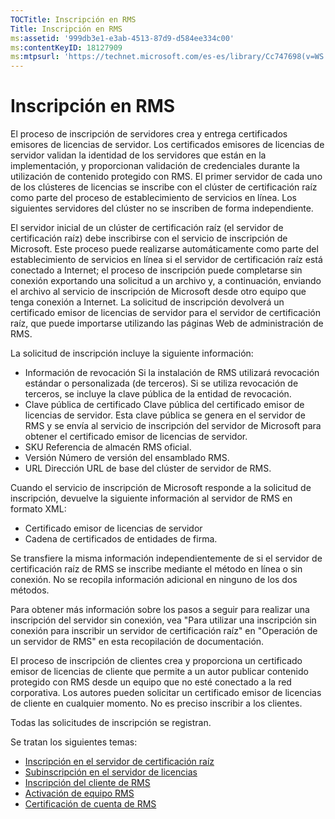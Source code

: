 ```yaml
---
TOCTitle: Inscripción en RMS
Title: Inscripción en RMS
ms:assetid: '999db3e1-e3ab-4513-87d9-d584ee334c00'
ms:contentKeyID: 18127909
ms:mtpsurl: 'https://technet.microsoft.com/es-es/library/Cc747698(v=WS.10)'
---
```


Inscripción en RMS
==================

El proceso de inscripción de servidores crea y entrega certificados emisores de licencias de servidor. Los certificados emisores de licencias de servidor validan la identidad de los servidores que están en la implementación, y proporcionan validación de credenciales durante la utilización de contenido protegido con RMS. El primer servidor de cada uno de los clústeres de licencias se inscribe con el clúster de certificación raíz como parte del proceso de establecimiento de servicios en línea. Los siguientes servidores del clúster no se inscriben de forma independiente.

El servidor inicial de un clúster de certificación raíz (el servidor de certificación raíz) debe inscribirse con el servicio de inscripción de Microsoft. Este proceso puede realizarse automáticamente como parte del establecimiento de servicios en línea si el servidor de certificación raíz está conectado a Internet; el proceso de inscripción puede completarse sin conexión exportando una solicitud a un archivo y, a continuación, enviando el archivo al servicio de inscripción de Microsoft desde otro equipo que tenga conexión a Internet. La solicitud de inscripción devolverá un certificado emisor de licencias de servidor para el servidor de certificación raíz, que puede importarse utilizando las páginas Web de administración de RMS.

La solicitud de inscripción incluye la siguiente información:

-   Información de revocación Si la instalación de RMS utilizará revocación estándar o personalizada (de terceros). Si se utiliza revocación de terceros, se incluye la clave pública de la entidad de revocación.
-   Clave pública de certificado Clave pública del certificado emisor de licencias de servidor. Esta clave pública se genera en el servidor de RMS y se envía al servicio de inscripción del servidor de Microsoft para obtener el certificado emisor de licencias de servidor.
-   SKU Referencia de almacén RMS oficial.
-   Versión Número de versión del ensamblado RMS.
-   URL Dirección URL de base del clúster de servidor de RMS.

Cuando el servicio de inscripción de Microsoft responde a la solicitud de inscripción, devuelve la siguiente información al servidor de RMS en formato XML:

-   Certificado emisor de licencias de servidor
-   Cadena de certificados de entidades de firma.

Se transfiere la misma información independientemente de si el servidor de certificación raíz de RMS se inscribe mediante el método en línea o sin conexión. No se recopila información adicional en ninguno de los dos métodos.

Para obtener más información sobre los pasos a seguir para realizar una inscripción del servidor sin conexión, vea "Para utilizar una inscripción sin conexión para inscribir un servidor de certificación raíz" en "Operación de un servidor de RMS" en esta recopilación de documentación.

El proceso de inscripción de clientes crea y proporciona un certificado emisor de licencias de cliente que permite a un autor publicar contenido protegido con RMS desde un equipo que no esté conectado a la red corporativa. Los autores pueden solicitar un certificado emisor de licencias de cliente en cualquier momento. No es preciso inscribir a los clientes.

Todas las solicitudes de inscripción se registran.

Se tratan los siguientes temas:

-   [Inscripción en el servidor de certificación raíz](https://technet.microsoft.com/f08bc919-f090-4843-b2ce-b40d558012ce)
-   [Subinscripción en el servidor de licencias](https://technet.microsoft.com/7bc63397-9186-464c-8824-867038adce9b)
-   [Inscripción del cliente de RMS](https://technet.microsoft.com/9c1d07bf-7235-4694-8291-ac2e5b221f4a)
-   [Activación de equipo RMS](https://technet.microsoft.com/09a0d631-9860-477f-9d10-df61b3bfe125)
-   [Certificación de cuenta de RMS](https://technet.microsoft.com/c9a385c5-6dbb-47f5-a80f-69718e6f9deb)

